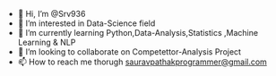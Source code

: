 - 👋 Hi, I’m @Srv936
- 👀 I’m interested in Data-Science field
- 🌱 I’m currently learning Python,Data-Analysis,Statistics ,Machine Learning & NLP
- 💞️ I’m looking to collaborate on Competettor-Analysis Project 
- 📫 How to reach me thorugh sauravpathakprogrammer@gmail.com

<!---
Srv936/Srv936 is a ✨ special ✨ repository because its `README.md` (this file) appears on your GitHub profile.
You can click the Preview link to take a look at your changes.
--->
